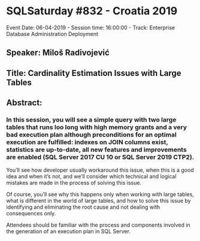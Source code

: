 # SQLSaturday #832 - Croatia 2019
Event Date: 06-04-2019 - Session time: 16:00:00 - Track: Enterprise Database Administration  Deployment
## Speaker: Miloš Radivojević
## Title: Cardinality Estimation Issues with Large Tables
## Abstract:
### In this session, you will see a simple query with two large tables that runs loo long with high memory grants and a very bad execution plan although preconditions for an optimal execution are fulfilled: indexes on JOIN columns exist, statistics are up-to-date, all new features and improvements are enabled (SQL Server 2017 CU 10 or SQL Server 2019 CTP2).

You’ll see how developer usually workaround this issue, when this is a good idea and when it’s not, and we’ll consider which technical and logical mistakes are made in the process of solving this issue.

Of course, you’ll see why this happens only when working with large tables, what is different in the world of large tables, and how to solve this issue by identifying and eliminating the root cause and not dealing with consequences only.

Attendees should be familiar with the process and components involved in the generation of an execution plan in SQL Server.
